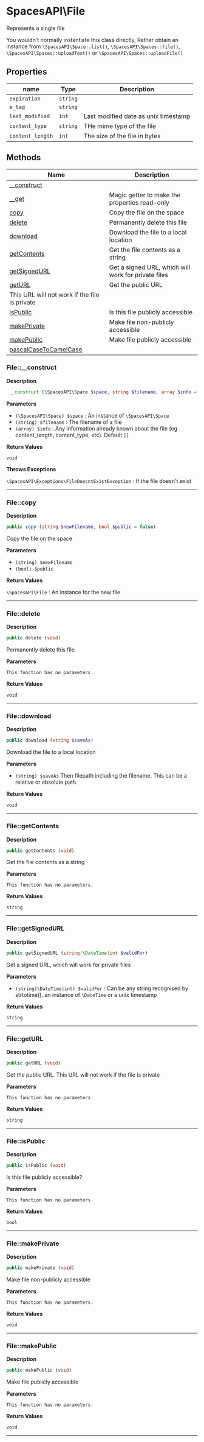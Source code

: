 # SpacesAPI\File

Represents a single file

You wouldn't normally instantiate this class directly,
Rather obtain an instance from `\SpacesAPI\Space::list()`, `\SpacesAPI\Spaces::file()`, `\SpacesAPI\Spaces::uploadText()` or `\SpacesAPI\Spaces::uploadFile()`


## Properties
| name | Type | Description |
| --- | --- | --- |
| `expiration` | `string` | |
| `e_tag` | `string` | |
| `last_modified` | `int` | Last modified date as unix timestamp |
| `content_type` | `string` | THe mime type of the file |
| `content_length` | `int` | The size of the file in bytes |


## Methods

| Name | Description |
|------|-------------|
|[__construct](#file__construct)||
|[__get](#file__get)|Magic getter to make the properties read-only|
|[copy](#filecopy)|Copy the file on the space|
|[delete](#filedelete)|Permanently delete this file|
|[download](#filedownload)|Download the file to a local location|
|[getContents](#filegetcontents)|Get the file contents as a string|
|[getSignedURL](#filegetsignedurl)|Get a signed URL, which will work for private files|
|[getURL](#filegeturl)|Get the public URL
This URL will not work if the file is private|
|[isPublic](#fileispublic)|Is this file publicly accessible|
|[makePrivate](#filemakeprivate)|Make file non-publicly accessible|
|[makePublic](#filemakepublic)|Make file publicly accessible|
|[pascalCaseToCamelCase](#filepascalcasetocamelcase)||




### File::__construct

**Description**

```php
 __construct (\SpacesAPI\Space $space, string $filename, array $info = [])
```





**Parameters**

* `(\SpacesAPI\Space) $space` : An instance of `\SpacesAPI\Space`
* `(string) $filename` : The filename of a file
* `(array) $info` : Any information already known about the file (eg content_length, content_type, etc). Default `[]`

**Return Values**

`void`

**Throws Exceptions**

`\SpacesAPI\Exceptions\FileDoesntExistException` : If the file doesn't exist


<hr />


### File::copy

**Description**

```php
public copy (string $newFilename, bool $public = false)
```

Copy the file on the space



**Parameters**

* `(string) $newFilename`
* `(bool) $public`

**Return Values**

`\SpacesAPI\File` : An instance for the new file




<hr />


### File::delete

**Description**

```php
public delete (void)
```

Permanently delete this file



**Parameters**

`This function has no parameters.`

**Return Values**

`void`


<hr />


### File::download

**Description**

```php
public download (string $saveAs)
```

Download the file to a local location



**Parameters**

* `(string) $saveAs` Then filepath including the filename. This can be a relative or absolute path.

**Return Values**

`void`




<hr />


### File::getContents

**Description**

```php
public getContents (void)
```

Get the file contents as a string



**Parameters**

`This function has no parameters.`

**Return Values**

`string`




<hr />


### File::getSignedURL

**Description**

```php
public getSignedURL (string|\DateTime|int $validFor)
```

Get a signed URL, which will work for private files



**Parameters**

* `(string|\DateTime|int) $validFor`
: Can be any string recognised by strtotime(), an instance of `\DateTime` or a unix timestamp

**Return Values**

`string`




<hr />


### File::getURL

**Description**

```php
public getURL (void)
```

Get the public URL. This URL will not work if the file is private



**Parameters**

`This function has no parameters.`

**Return Values**

`string`




<hr />


### File::isPublic

**Description**

```php
public isPublic (void)
```

Is this file publicly accessible?



**Parameters**

`This function has no parameters.`

**Return Values**

`bool`




<hr />


### File::makePrivate

**Description**

```php
public makePrivate (void)
```

Make file non-publicly accessible



**Parameters**

`This function has no parameters.`

**Return Values**

`void`


<hr />


### File::makePublic

**Description**

```php
public makePublic (void)
```

Make file publicly accessible



**Parameters**

`This function has no parameters.`

**Return Values**

`void`


<hr />
